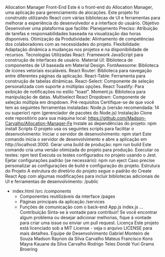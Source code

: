 Allocation Manager Front-End
Este é o front-end do Allocation Manager, uma aplicação para gerenciamento de alocações. Este projeto foi construído utilizando React com várias bibliotecas de UI e ferramentas para melhorar a experiência do desenvolvedor e a interface do usuário.
Objetivo
Desenvolver uma plataforma que facilite:
Planejamento Preciso: Atribuição de tarefas e responsabilidades baseada na visualização das horas disponíveis.
Otimização da Produtividade: Alinhamento de competências dos colaboradores com as necessidades do projeto.
Flexibilidade: Adaptação dinâmica a mudanças nos projetos e na disponibilidade de recursos.
Tecnologias Utilizadas
React: Framework JavaScript para construção de interfaces de usuário.
Material UI: Biblioteca de componentes de UI baseada em Material Design.
FontAwesome: Biblioteca de ícones vetoriais escaláveis.
React Router: Biblioteca para navegação entre diferentes páginas da aplicação.
React-Table: Ferramenta para construção de tabelas dinâmicas.
React-Select: Componente de seleção personalizada com suporte a múltiplas opções.
React Toastify: Para exibição de notificações no estilo "toast".
Moment.js: Biblioteca para manipulação de datas.
Multiselect React Dropdown: Componente de seleção múltipla em dropdown.
Pré-requisitos
Certifique-se de que você tem as seguintes ferramentas instaladas:
Node.js (versão recomendada: 14 ou superior)
npm (gerenciador de pacotes do Node.js)
Instalação
Clone este repositório para sua máquina local:
https://github.com/Madson-Carvalho/Allocation-Manager-Fe
Instale as dependências do projeto:
npm install
Scripts
O projeto usa os seguintes scripts para facilitar o desenvolvimento:
Iniciar o servidor de desenvolvimento:
npm start
Este comando inicia o servidor de desenvolvimento e abre a aplicação em http://localhost:3000.
Gerar uma build de produção:
npm run build
Este comando cria uma versão otimizada do projeto para produção.
Executar os testes:
npm test
Executa os testes configurados no projeto usando o Jest.
Ejetar configurações padrão (se necessário):
npm run eject
Caso precise personalizar as configurações de build e configuração do projeto.
Estrutura do Projeto
A estrutura do diretório do projeto segue o padrão do Create React App com algumas modificações para incluir bibliotecas adicionais de UI e ferramentas de desenvolvimento:
/public
  - index.html
/src
  /components
    - Componentes reutilizáveis da interface
  /pages
    - Páginas principais da aplicação
  /services
    - Funções de comunicação com o back-end
  App.js
  index.js
  ...
Contribuição
Sinta-se à vontade para contribuir! Se você encontrar algum problema ou desejar adicionar melhorias, fique à vontade para criar uma issue ou enviar um pull request.
Licença
Este projeto está licenciado sob a MIT License - veja o arquivo LICENSE para mais detalhes.
Equipe de Desenvolvimento
Gabriel Monteiro de Souza
Madson Raynon da Silva Carvalho
Mateus Francisco Kons
Mayra Kauane da Silva Carvalho
Rodrigo Teles Dondé
Yuri Grams Broering
